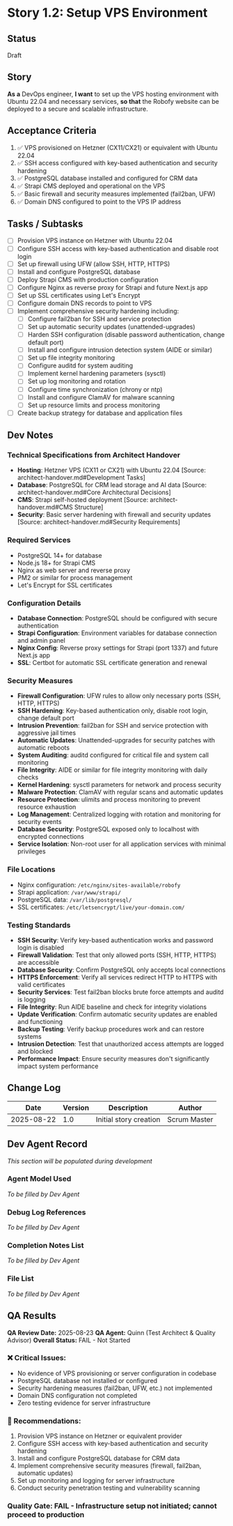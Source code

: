 # Story 1.2: Setup VPS Environment

## Status
Draft

## Story
**As a** DevOps engineer,
**I want** to set up the VPS hosting environment with Ubuntu 22.04 and necessary services,
**so that** the Robofy website can be deployed to a secure and scalable infrastructure.

## Acceptance Criteria
1. ✅ VPS provisioned on Hetzner (CX11/CX21) or equivalent with Ubuntu 22.04
2. ✅ SSH access configured with key-based authentication and security hardening
3. ✅ PostgreSQL database installed and configured for CRM data
4. ✅ Strapi CMS deployed and operational on the VPS
5. ✅ Basic firewall and security measures implemented (fail2ban, UFW)
6. ✅ Domain DNS configured to point to the VPS IP address

## Tasks / Subtasks
- [ ] Provision VPS instance on Hetzner with Ubuntu 22.04
- [ ] Configure SSH access with key-based authentication and disable root login
- [ ] Set up firewall using UFW (allow SSH, HTTP, HTTPS)
- [ ] Install and configure PostgreSQL database
- [ ] Deploy Strapi CMS with production configuration
- [ ] Configure Nginx as reverse proxy for Strapi and future Next.js app
- [ ] Set up SSL certificates using Let's Encrypt
- [ ] Configure domain DNS records to point to VPS
- [ ] Implement comprehensive security hardening including:
  - [ ] Configure fail2ban for SSH and service protection
  - [ ] Set up automatic security updates (unattended-upgrades)
  - [ ] Harden SSH configuration (disable password authentication, change default port)
  - [ ] Install and configure intrusion detection system (AIDE or similar)
  - [ ] Set up file integrity monitoring
  - [ ] Configure auditd for system auditing
  - [ ] Implement kernel hardening parameters (sysctl)
  - [ ] Set up log monitoring and rotation
  - [ ] Configure time synchronization (chrony or ntp)
  - [ ] Install and configure ClamAV for malware scanning
  - [ ] Set up resource limits and process monitoring
- [ ] Create backup strategy for database and application files

## Dev Notes

### Technical Specifications from Architect Handover
- **Hosting**: Hetzner VPS (CX11 or CX21) with Ubuntu 22.04 [Source: architect-handover.md#Development Tasks]
- **Database**: PostgreSQL for CRM lead storage and AI data [Source: architect-handover.md#Core Architectural Decisions]
- **CMS**: Strapi self-hosted deployment [Source: architect-handover.md#CMS Structure]
- **Security**: Basic server hardening with firewall and security updates [Source: architect-handover.md#Security Requirements]

### Required Services
- PostgreSQL 14+ for database
- Node.js 18+ for Strapi CMS
- Nginx as web server and reverse proxy
- PM2 or similar for process management
- Let's Encrypt for SSL certificates

### Configuration Details
- **Database Connection**: PostgreSQL should be configured with secure authentication
- **Strapi Configuration**: Environment variables for database connection and admin panel
- **Nginx Config**: Reverse proxy settings for Strapi (port 1337) and future Next.js app
- **SSL**: Certbot for automatic SSL certificate generation and renewal

### Security Measures
- **Firewall Configuration**: UFW rules to allow only necessary ports (SSH, HTTP, HTTPS)
- **SSH Hardening**: Key-based authentication only, disable root login, change default port
- **Intrusion Prevention**: fail2ban for SSH and service protection with aggressive jail times
- **Automatic Updates**: Unattended-upgrades for security patches with automatic reboots
- **System Auditing**: auditd configured for critical file and system call monitoring
- **File Integrity**: AIDE or similar for file integrity monitoring with daily checks
- **Kernel Hardening**: sysctl parameters for network and process security
- **Malware Protection**: ClamAV with regular scans and automatic updates
- **Resource Protection**: ulimits and process monitoring to prevent resource exhaustion
- **Log Management**: Centralized logging with rotation and monitoring for security events
- **Database Security**: PostgreSQL exposed only to localhost with encrypted connections
- **Service Isolation**: Non-root user for all application services with minimal privileges

### File Locations
- Nginx configuration: `/etc/nginx/sites-available/robofy`
- Strapi application: `/var/www/strapi/`
- PostgreSQL data: `/var/lib/postgresql/`
- SSL certificates: `/etc/letsencrypt/live/your-domain.com/`

### Testing Standards
- **SSH Security**: Verify key-based authentication works and password login is disabled
- **Firewall Validation**: Test that only allowed ports (SSH, HTTP, HTTPS) are accessible
- **Database Security**: Confirm PostgreSQL only accepts local connections
- **HTTPS Enforcement**: Verify all services redirect HTTP to HTTPS with valid certificates
- **Security Services**: Test fail2ban blocks brute force attempts and auditd is logging
- **File Integrity**: Run AIDE baseline and check for integrity violations
- **Update Verification**: Confirm automatic security updates are enabled and functioning
- **Backup Testing**: Verify backup procedures work and can restore systems
- **Intrusion Detection**: Test that unauthorized access attempts are logged and blocked
- **Performance Impact**: Ensure security measures don't significantly impact system performance

## Change Log
| Date | Version | Description | Author |
|------|---------|-------------|--------|
| 2025-08-22 | 1.0 | Initial story creation | Scrum Master |

## Dev Agent Record
*This section will be populated during development*

### Agent Model Used
*To be filled by Dev Agent*

### Debug Log References
*To be filled by Dev Agent*

### Completion Notes List
*To be filled by Dev Agent*

### File List
*To be filled by Dev Agent*

## QA Results
**QA Review Date:** 2025-08-23
**QA Agent:** Quinn (Test Architect & Quality Advisor)
**Overall Status:** FAIL - Not Started

### ❌ Critical Issues:
- No evidence of VPS provisioning or server configuration in codebase
- PostgreSQL database not installed or configured
- Security hardening measures (fail2ban, UFW, etc.) not implemented
- Domain DNS configuration not completed
- Zero testing evidence for server infrastructure

### 🔧 Recommendations:
1. Provision VPS instance on Hetzner or equivalent provider
2. Configure SSH access with key-based authentication and security hardening
3. Install and configure PostgreSQL database for CRM data
4. Implement comprehensive security measures (firewall, fail2ban, automatic updates)
5. Set up monitoring and logging for server infrastructure
6. Conduct security penetration testing and vulnerability scanning

### Quality Gate: FAIL - Infrastructure setup not initiated; cannot proceed to production